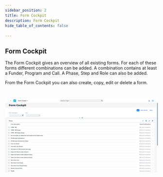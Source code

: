 ```yaml
---
sidebar_position: 2
title: Form Cockpit
description: Form Cockpit
hide_table_of_contents: false

---
```


## Form Cockpit

The Form Cockpit gives an overview of all existing forms. For each of these forms different combinations can be added. A combination contains at least a Funder, Program and Call. A Phase, Step and Role can also be added. 

From the Form Cockpit you can also create, copy, edit or delete a form.

&nbsp;

![image.png](./img/master_view.png)